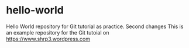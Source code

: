 # hello-world
Hello World repository for Git tutorial as practice. Second changes
This is an example repository for the Git tutoial on https://www.shrp3.wordpress.com
